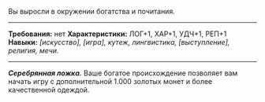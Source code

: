 Вы выросли в окружении богатства и почитания.
****
**Требования:** нет
**Характеристики:** ЛОГ+1, ХАР+1, УДЧ+1, РЕП+1
**Навыки:** *\[искусство\], \[игра\], кутеж, лингвистика, \[выступление\], религия, мечи.*
****
***Серебрянная ложка.*** Ваше богатое происхождение позволяет вам начать игру с дополнительной 1.000 золотых монет и более качественной одеждой.